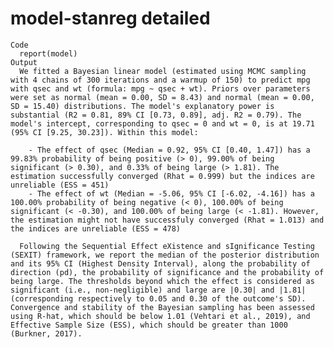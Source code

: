 # model-stanreg detailed

    Code
      report(model)
    Output
      We fitted a Bayesian linear model (estimated using MCMC sampling with 4 chains of 300 iterations and a warmup of 150) to predict mpg with qsec and wt (formula: mpg ~ qsec + wt). Priors over parameters were set as normal (mean = 0.00, SD = 8.43) and normal (mean = 0.00, SD = 15.40) distributions. The model's explanatory power is substantial (R2 = 0.81, 89% CI [0.73, 0.89], adj. R2 = 0.79). The model's intercept, corresponding to qsec = 0 and wt = 0, is at 19.71 (95% CI [9.25, 30.23]). Within this model:
      
        - The effect of qsec (Median = 0.92, 95% CI [0.40, 1.47]) has a 99.83% probability of being positive (> 0), 99.00% of being significant (> 0.30), and 0.33% of being large (> 1.81). The estimation successfully converged (Rhat = 0.999) but the indices are unreliable (ESS = 451)
        - The effect of wt (Median = -5.06, 95% CI [-6.02, -4.16]) has a 100.00% probability of being negative (< 0), 100.00% of being significant (< -0.30), and 100.00% of being large (< -1.81). However, the estimation might not have successfuly converged (Rhat = 1.013) and the indices are unreliable (ESS = 478)
      
      Following the Sequential Effect eXistence and sIgnificance Testing (SEXIT) framework, we report the median of the posterior distribution and its 95% CI (Highest Density Interval), along the probability of direction (pd), the probability of significance and the probability of being large. The thresholds beyond which the effect is considered as significant (i.e., non-negligible) and large are |0.30| and |1.81| (corresponding respectively to 0.05 and 0.30 of the outcome's SD). Convergence and stability of the Bayesian sampling has been assessed using R-hat, which should be below 1.01 (Vehtari et al., 2019), and Effective Sample Size (ESS), which should be greater than 1000 (Burkner, 2017).

